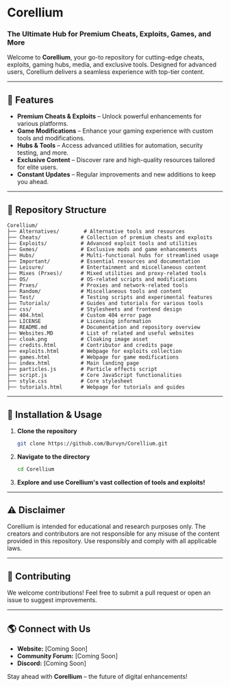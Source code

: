 # Corellium

### The Ultimate Hub for Premium Cheats, Exploits, Games, and More

Welcome to **Corellium**, your go-to repository for cutting-edge cheats, exploits, gaming hubs, media, and exclusive tools. Designed for advanced users, Corellium delivers a seamless experience with top-tier content.

---

## 🚀 Features

- **Premium Cheats & Exploits** – Unlock powerful enhancements for various platforms.
- **Game Modifications** – Enhance your gaming experience with custom tools and modifications.
- **Hubs & Tools** – Access advanced utilities for automation, security testing, and more.
- **Exclusive Content** – Discover rare and high-quality resources tailored for elite users.
- **Constant Updates** – Regular improvements and new additions to keep you ahead.

---

## 📂 Repository Structure

```
Corellium/
├── Alternatives/        # Alternative tools and resources
├── Cheats/             # Collection of premium cheats and exploits
├── Exploits/           # Advanced exploit tools and utilities
├── Gxmes/              # Exclusive mods and game enhancements
├── Hubs/               # Multi-functional hubs for streamlined usage
├── Important/          # Essential resources and documentation
├── Leisure/            # Entertainment and miscellaneous content
├── Mixes (Prxes)/      # Mixed utilities and proxy-related tools
├── OS/                 # OS-related scripts and modifications
├── Prxes/              # Proxies and network-related tools
├── Random/             # Miscellaneous tools and content
├── Test/               # Testing scripts and experimental features
├── Tutorials/          # Guides and tutorials for various tools
├── css/                # Stylesheets and frontend design
├── 404.html            # Custom 404 error page
├── LICENSE             # Licensing information
├── README.md           # Documentation and repository overview
├── Websites.MD         # List of related and useful websites
├── cloak.png           # Cloaking image asset
├── credits.html        # Contributor and credits page
├── exploits.html       # Webpage for exploits collection
├── games.html          # Webpage for game modifications
├── index.html          # Main landing page
├── particles.js        # Particle effects script
├── script.js           # Core JavaScript functionalities
├── style.css           # Core stylesheet
├── tutorials.html      # Webpage for tutorials and guides
```

---

## 🔧 Installation & Usage

1. **Clone the repository**
   ```sh
   git clone https://github.com/Burvyn/Corellium.git
   ```
2. **Navigate to the directory**
   ```sh
   cd Corellium
   ```
3. **Explore and use Corellium's vast collection of tools and exploits!**

---

## ⚠️ Disclaimer

Corellium is intended for educational and research purposes only. The creators and contributors are not responsible for any misuse of the content provided in this repository. Use responsibly and comply with all applicable laws.

---

## 📢 Contributing

We welcome contributions! Feel free to submit a pull request or open an issue to suggest improvements.

---

## 🌎 Connect with Us

- **Website:** [Coming Soon]
- **Community Forum:** [Coming Soon]
- **Discord:** [Coming Soon]

Stay ahead with **Corellium** – the future of digital enhancements!
